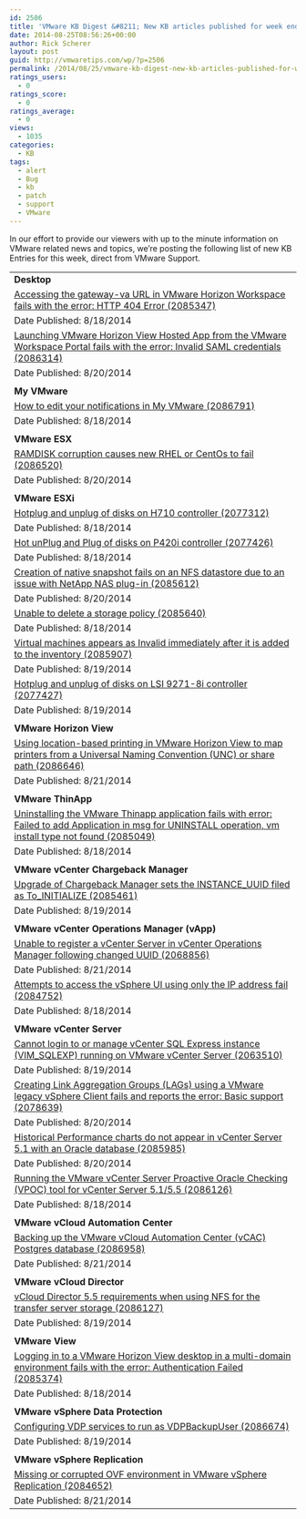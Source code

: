 ```yaml
---
id: 2506
title: 'VMware KB Digest &#8211; New KB articles published for week ending 8/23/14'
date: 2014-08-25T08:56:26+00:00
author: Rick Scherer
layout: post
guid: http://vmwaretips.com/wp/?p=2506
permalink: /2014/08/25/vmware-kb-digest-new-kb-articles-published-for-week-ending-82314/
ratings_users:
  - 0
ratings_score:
  - 0
ratings_average:
  - 0
views:
  - 1035
categories:
  - KB
tags:
  - alert
  - Bug
  - kb
  - patch
  - support
  - VMware
---
```

In our effort to provide our viewers with up to the minute information on VMware related news and topics, we&#8217;re posting the following list of new KB Entries for this week, direct from VMware Support.

<!--more-->

<table border="0" cellspacing="0" cellpadding="0">
  <tr>
    <td valign="top" width="727">
      <strong>Desktop</strong>
    </td>
  </tr>
  
  <tr>
    <td valign="top" width="727">
      <a href="http://vmw.re/1rv4UWm">Accessing the gateway-va URL in VMware Horizon Workspace fails with the error: HTTP 404 Error (2085347)</a>
    </td>
  </tr>
  
  <tr>
    <td valign="top" width="727">
      Date Published: 8/18/2014
    </td>
  </tr>
  
  <tr>
    <td valign="top" width="727">
      <a href="http://vmw.re/1zsOkVu">Launching VMware Horizon View Hosted App from the VMware Workspace Portal fails with the error: Invalid SAML credentials (2086314)</a>
    </td>
  </tr>
  
  <tr>
    <td valign="top" width="727">
      Date Published: 8/20/2014
    </td>
  </tr>
  
  <tr>
    <td valign="top" width="727">
    </td>
  </tr>
  
  <tr>
    <td valign="top" width="727">
      <strong>My VMware</strong>
    </td>
  </tr>
  
  <tr>
    <td valign="top" width="727">
      <a href="http://vmw.re/1rv4UWn">How to edit your notifications in My VMware (2086791)</a>
    </td>
  </tr>
  
  <tr>
    <td valign="top" width="727">
      Date Published: 8/18/2014
    </td>
  </tr>
  
  <tr>
    <td valign="top" width="727">
    </td>
  </tr>
  
  <tr>
    <td valign="top" width="727">
      <strong>VMware ESX</strong>
    </td>
  </tr>
  
  <tr>
    <td valign="top" width="727">
      <a href="http://vmw.re/1zsOlZA">RAMDISK corruption causes new RHEL or CentOs to fail (2086520)</a>
    </td>
  </tr>
  
  <tr>
    <td valign="top" width="727">
      Date Published: 8/20/2014
    </td>
  </tr>
  
  <tr>
    <td valign="top" width="727">
    </td>
  </tr>
  
  <tr>
    <td valign="top" width="727">
      <strong>VMware ESXi</strong>
    </td>
  </tr>
  
  <tr>
    <td valign="top" width="727">
      <a href="http://vmw.re/1rv4WgZ">Hotplug and unplug of disks on H710 controller (2077312)</a>
    </td>
  </tr>
  
  <tr>
    <td valign="top" width="727">
      Date Published: 8/18/2014
    </td>
  </tr>
  
  <tr>
    <td valign="top" width="727">
      <a href="http://vmw.re/1zsOlZB">Hot unPlug and Plug of disks on P420i controller (2077426)</a>
    </td>
  </tr>
  
  <tr>
    <td valign="top" width="727">
      Date Published: 8/18/2014
    </td>
  </tr>
  
  <tr>
    <td valign="top" width="727">
      <a href="http://vmw.re/1zsOmfO">Creation of native snapshot fails on an NFS datastore due to an issue with NetApp NAS plug-in (2085612)</a>
    </td>
  </tr>
  
  <tr>
    <td valign="top" width="727">
      Date Published: 8/20/2014
    </td>
  </tr>
  
  <tr>
    <td valign="top" width="727">
      <a href="http://vmw.re/1zsOlbU">Unable to delete a storage policy (2085640)</a>
    </td>
  </tr>
  
  <tr>
    <td valign="top" width="727">
      Date Published: 8/18/2014
    </td>
  </tr>
  
  <tr>
    <td valign="top" width="727">
      <a href="http://vmw.re/1zsOlbV">Virtual machines appears as Invalid immediately after it is added to the inventory (2085907)</a>
    </td>
  </tr>
  
  <tr>
    <td valign="top" width="727">
      Date Published: 8/19/2014
    </td>
  </tr>
  
  <tr>
    <td valign="top" width="727">
      <a href="http://vmw.re/1rv4UWq">Hotplug and unplug of disks on LSI 9271-8i controller (2077427)</a>
    </td>
  </tr>
  
  <tr>
    <td valign="top" width="727">
      Date Published: 8/19/2014
    </td>
  </tr>
  
  <tr>
    <td valign="top" width="727">
    </td>
  </tr>
  
  <tr>
    <td valign="top" width="727">
      <strong>VMware Horizon View</strong>
    </td>
  </tr>
  
  <tr>
    <td valign="top" width="727">
      <a href="http://vmw.re/1rv4UWr">Using location-based printing in VMware Horizon View to map printers from a Universal Naming Convention (UNC) or share path (2086646)</a>
    </td>
  </tr>
  
  <tr>
    <td valign="top" width="727">
      Date Published: 8/21/2014
    </td>
  </tr>
  
  <tr>
    <td valign="top" width="727">
    </td>
  </tr>
  
  <tr>
    <td valign="top" width="727">
      <strong>VMware ThinApp</strong>
    </td>
  </tr>
  
  <tr>
    <td valign="top" width="727">
      <a href="http://vmw.re/1zsOmfW">Uninstalling the VMware Thinapp application fails with error: Failed to add Application in msg for UNINSTALL operation, vm install type not found (2085049)</a>
    </td>
  </tr>
  
  <tr>
    <td valign="top" width="727">
      Date Published: 8/18/2014
    </td>
  </tr>
  
  <tr>
    <td valign="top" width="727">
    </td>
  </tr>
  
  <tr>
    <td valign="top" width="727">
      <strong>VMware vCenter Chargeback Manager</strong>
    </td>
  </tr>
  
  <tr>
    <td valign="top" width="727">
      <a href="http://vmw.re/1zsOlbZ">Upgrade of Chargeback Manager sets the INSTANCE_UUID filed as To_INITIALIZE (2085461)</a>
    </td>
  </tr>
  
  <tr>
    <td valign="top" width="727">
      Date Published: 8/19/2014
    </td>
  </tr>
  
  <tr>
    <td valign="top" width="727">
    </td>
  </tr>
  
  <tr>
    <td valign="top" width="727">
      <strong>VMware vCenter Operations Manager (vApp)</strong>
    </td>
  </tr>
  
  <tr>
    <td valign="top" width="727">
      <a href="http://vmw.re/1zsOlc0">Unable to register a vCenter Server in vCenter Operations Manager following changed UUID (2068856)</a>
    </td>
  </tr>
  
  <tr>
    <td valign="top" width="727">
      Date Published: 8/21/2014
    </td>
  </tr>
  
  <tr>
    <td valign="top" width="727">
      <a href="http://vmw.re/1zsOlsh">Attempts to access the vSphere UI using only the IP address fail (2084752)</a>
    </td>
  </tr>
  
  <tr>
    <td valign="top" width="727">
      Date Published: 8/18/2014
    </td>
  </tr>
  
  <tr>
    <td valign="top" width="727">
    </td>
  </tr>
  
  <tr>
    <td valign="top" width="727">
      <strong>VMware vCenter Server</strong>
    </td>
  </tr>
  
  <tr>
    <td valign="top" width="727">
      <a href="http://vmw.re/1rv4VcG">Cannot login to or manage vCenter SQL Express instance (VIM_SQLEXP) running on VMware vCenter Server (2063510)</a>
    </td>
  </tr>
  
  <tr>
    <td valign="top" width="727">
      Date Published: 8/19/2014
    </td>
  </tr>
  
  <tr>
    <td valign="top" width="727">
      <a href="http://vmw.re/1zsOmfZ">Creating Link Aggregation Groups (LAGs) using a VMware legacy vSphere Client fails and reports the error: Basic support (2078639)</a>
    </td>
  </tr>
  
  <tr>
    <td valign="top" width="727">
      Date Published: 8/20/2014
    </td>
  </tr>
  
  <tr>
    <td valign="top" width="727">
      <a href="http://vmw.re/1zsOmg0">Historical Performance charts do not appear in vCenter Server 5.1 with an Oracle database (2085985)</a>
    </td>
  </tr>
  
  <tr>
    <td valign="top" width="727">
      Date Published: 8/20/2014
    </td>
  </tr>
  
  <tr>
    <td valign="top" width="727">
      <a href="http://vmw.re/1rv4Wxi">Running the VMware vCenter Server Proactive Oracle Checking (VPOC) tool for vCenter Server 5.1/5.5 (2086126)</a>
    </td>
  </tr>
  
  <tr>
    <td valign="top" width="727">
      Date Published: 8/18/2014
    </td>
  </tr>
  
  <tr>
    <td valign="top" width="727">
    </td>
  </tr>
  
  <tr>
    <td valign="top" width="727">
      <strong>VMware vCloud Automation Center </strong>
    </td>
  </tr>
  
  <tr>
    <td valign="top" width="727">
      <a href="http://vmw.re/1rv4Wxj">Backing up the VMware vCloud Automation Center (vCAC) Postgres database (2086958)</a>
    </td>
  </tr>
  
  <tr>
    <td valign="top" width="727">
      Date Published: 8/21/2014
    </td>
  </tr>
  
  <tr>
    <td valign="top" width="727">
    </td>
  </tr>
  
  <tr>
    <td valign="top" width="727">
      <strong>VMware vCloud Director</strong>
    </td>
  </tr>
  
  <tr>
    <td valign="top" width="727">
      <a href="http://vmw.re/1rv4Wxk">vCloud Director 5.5 requirements when using NFS for the transfer server storage (2086127)</a>
    </td>
  </tr>
  
  <tr>
    <td valign="top" width="727">
      Date Published: 8/19/2014
    </td>
  </tr>
  
  <tr>
    <td valign="top" width="727">
    </td>
  </tr>
  
  <tr>
    <td valign="top" width="727">
      <strong>VMware View</strong>
    </td>
  </tr>
  
  <tr>
    <td valign="top" width="727">
      <a href="http://vmw.re/1zsOlss">Logging in to a VMware Horizon View desktop in a multi-domain environment fails with the error: Authentication Failed (2085374)</a>
    </td>
  </tr>
  
  <tr>
    <td valign="top" width="727">
      Date Published: 8/18/2014
    </td>
  </tr>
  
  <tr>
    <td valign="top" width="727">
    </td>
  </tr>
  
  <tr>
    <td valign="top" width="727">
      <strong>VMware vSphere Data Protection </strong>
    </td>
  </tr>
  
  <tr>
    <td valign="top" width="727">
      <a href="http://vmw.re/1zsOmg5">Configuring VDP services to run as VDPBackupUser (2086674)</a>
    </td>
  </tr>
  
  <tr>
    <td valign="top" width="727">
      Date Published: 8/19/2014
    </td>
  </tr>
  
  <tr>
    <td valign="top" width="727">
    </td>
  </tr>
  
  <tr>
    <td valign="top" width="727">
      <strong>VMware vSphere Replication</strong>
    </td>
  </tr>
  
  <tr>
    <td valign="top" width="727">
      <a href="http://vmw.re/1rv4Wxn">Missing or corrupted OVF environment in VMware vSphere Replication (2084652)</a>
    </td>
  </tr>
  
  <tr>
    <td valign="top" width="727">
      Date Published: 8/21/2014
    </td>
  </tr>
</table>

<div class="feedflare">
</div>